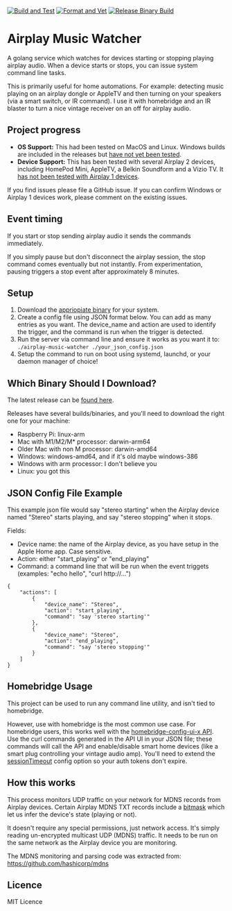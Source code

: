[![Build and Test](https://github.com/scosman/airplay-music-watcher/actions/workflows/test.yml/badge.svg)](https://github.com/scosman/airplay-music-watcher/actions/workflows/test.yml)
[![Format and Vet](https://github.com/scosman/airplay-music-watcher/actions/workflows/format_check.yml/badge.svg)](https://github.com/scosman/airplay-music-watcher/actions/workflows/format_check.yml)
[![Release Binary Build](https://github.com/scosman/airplay-music-watcher/actions/workflows/release.yml/badge.svg)](https://github.com/scosman/airplay-music-watcher/actions/workflows/release.yml)

# Airplay Music Watcher

A golang service which watches for devices starting or stopping playing airplay audio. When a device starts or stops, you can issue system command line tasks.

This is primarily useful for home automations. For example: detecting music playing on an airplay dongle or AppleTV and then turning on your speakers (via a smart switch, or IR command). I use it with homebridge and an IR blaster to turn a nice vintage receiver on an off for airplay audio.

## Project progress

 - **OS Support:** This had been tested on MacOS and Linux. Windows builds are included in the releases but [have not yet been tested](https://github.com/scosman/airplay-music-watcher/issues/1).
 - **Device Support:** This has been tested with several Airplay 2 devices, including HomePod Mini, AppleTV, a Belkin Soundform and a Vizio TV. It [has not been tested with Airplay 1 devices](https://github.com/scosman/airplay-music-watcher/issues/2).

If you find issues please file a GitHub issue. If you can confirm Windows or Airplay 1 devices work, please comment on the existing issues.

## Event timing

If you start or stop sending airplay audio it sends the commands immediately. 

If you simply pause but don't disconnect the airplay session, the stop command comes eventually but not instantly. From experimentation, pausing triggers a stop event after approximately 8 minutes.

## Setup

1) Download the [appriopiate binary](https://github.com/scosman/airplay-music-watcher/blob/main/README.md#which-binary-should-i-download) for your system.
2) Create a config file using JSON format below. You can add as many entries as you want. The device_name and action are used to identify the trigger, and the command is run when the trigger is detected.
3) Run the server via command line and ensure it works as you want it to: `./airplay-music-watcher ./your_json_config.json`
4) Setup the command to run on boot using systemd, launchd, or your daemon manager of choice!

## Which Binary Should I Download?

The latest release can be [found here](https://github.com/scosman/airplay-music-watcher/releases/latest).

Releases have several builds/binaries, and you'll need to download the right one for your machine:

 - Raspberry Pi: linux-arm
 - Mac with M1/M2/M* processor: darwin-arm64
 - Older Mac with non M processor: darwin-amd64
 - Windows: windows-amd64, and if it's old maybe windows-386
 - Windows with arm processor: I don't believe you
 - Linux: you got this

## JSON Config File Example

This example json file would say "stereo starting" when the Airplay device named "Stereo" starts playing, and say "stereo stopping" when it stops.

Fields:

 - Device name: the name of the Airplay device, as you have setup in the Apple Home app. Case sensitive.
 - Action: either "start_playing" or "end_playing"
 - Command: a command line that will be run when the event triggets (examples: "echo hello", "curl http://...")

```
{
    "actions": [
        {
            "device_name": "Stereo",
            "action": "start_playing",
            "command": "say 'stereo starting'"
        },
        {
            "device_name": "Stereo",
            "action": "end_playing",
            "command": "say 'stereo stopping'"
        }
    ]
}
```

## Homebridge Usage

This project can be used to run any command line utility, and isn't tied to homebridge. 

However, use with homebridge is the most common use case. For homebridge users, this works well with the [homebridge-config-ui-x API](https://github.com/oznu/homebridge-config-ui-x/wiki/API-Reference). Use the curl commands generated in the API UI in your JSON file; these commands will call the API and enable/disable smart home devices (like a smart plug controlling your vintage audio amp). You'll need to extend the [sessionTimeout](https://github.com/oznu/homebridge-config-ui-x/wiki/Config-Options) config option so your auth tokens don't expire.

## How this works

This process monitors UDP traffic on your network for MDNS records from Airplay devices. Certain Airplay MDNS TXT records include a [bitmask](https://github.com/openairplay/airplay-spec/blob/master/src/status_flags.md) which let us infer the device's state (playing or not).

It doesn't require any special permissions, just network access. It's simply reading un-encrypted multicast UDP (MDNS) traffic. It needs to be run on the same network as the Airplay device you are monitoring.

The MDNS monitoring and parsing code was extracted from: https://github.com/hashicorp/mdns

## Licence

MIT Licence
